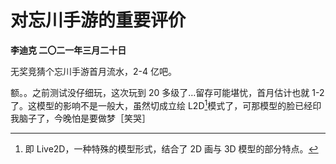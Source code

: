 # 对忘川手游的重要评价
**李迪克	二〇二一年三月二十日**

无奖竞猜个忘川手游首月流水，2-4 亿吧。

额。。之前测试没仔细玩，这次玩到 20 多级了…留存可能堪忧，首月估计也就 1-2了。这模型的影响不是一般大，虽然切成立绘 L2D[^1]模式了，可那模型的脸已经印我脑子了，今晚怕是要做梦［笑哭］

[^1]: 即 Live2D，一种特殊的模型形式，结合了 2D 画与 3D 模型的部分特点。
